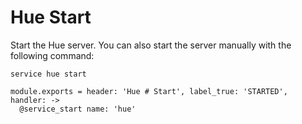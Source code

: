 
# Hue Start

Start the Hue server. You can also start the server manually with the following
command:

```
service hue start
```

    module.exports = header: 'Hue # Start', label_true: 'STARTED', handler: ->
      @service_start name: 'hue'
